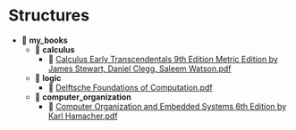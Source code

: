 # Structures

- 📂 __my\_books__
    - 📂 __calculus__
        - 📄 [Calculus Early Transcendentals 9th Edition Metric Edition by James Stewart, Daniel Clegg, Saleem Watson.pdf](calculus/Calculus%20Early%20Transcendentals%209th%20Edition%20Metric%20Edition%20by%20James%20Stewart%2C%20Daniel%20Clegg%2C%20Saleem%20Watson.pdf)
    - 📂 __logic__
        - 📄 [Delftsche Foundations of Computation.pdf](logic/DFoC.pdf)
    - 📂 __computer\_organization__
        - 📄 [Computer Organization and Embedded Systems 6th Edition by Karl Hamacher.pdf](computer_organization/computer-organization-6th-ed.pdf)